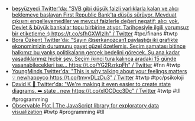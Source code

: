 - [beşyüzyedi Twitter'da: "SVB gibi düşük faizli varlıklarla kalan ve alıcı beklemeye başlayan First Republic Bank'ta düşüş sürüyor. Mevduat çıkışını engelleyemediler ve mevcut faizlerle değeri negatif; alıcı yok. Devlet &amp; büyük bankalar topu birbirine atıyor. Tarihçesiyle ilgili yorumsuz bir etiketleme :) https://t.co/sfhGXWIzIh" / Twitter](https://twitter.com/e507/status/1651968653888311300) #tpc/finans #twtp
- [Bora Özkent Twitter'da: "Sayın @serkanozcan1 paylaştığı iki grafikte ekonomimizin durumunu gayet güzel özetlemiş. Seçim şamatası bitince halkımız bu yanlış politikaların gerçek bedelini görecek. Şu ana kadar yaşadıklarımız hiçbir şey. Seçim ikinci tura kalınca aradaki 15 günde yaşanabilecekleri ise… https://t.co/YG2RzrkpFh" / Twitter](https://twitter.com/BoraOzkent/status/1652199725620158465) #fnn #twtp
- [YoungMinds Twitter'da: "This is why talking about your feelings matters 💡 newhappyco https://t.co/tmvvDLzDu3" / Twitter](https://twitter.com/YoungMindsUK/status/1651300389151440908) #twtp #tpc/psikoloji
- [David K 🎹 Twitter'da: "We're making it even easier to create state diagrams. ➡️ state . new https://t.co/xIOCDcc3Dc" / Twitter](https://twitter.com/DavidKPiano/status/1652038443105394694) #twtp #tll #programming
- [Observable Plot | The JavaScript library for exploratory data visualization](https://observablehq.com/plot/) #twtp #programming #tll 
